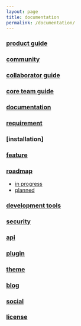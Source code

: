```yaml
---
layout: page
title: documentation
permalink: /documentation/
---
```


### [product guide]()
### [community]()
### [collaborator guide]()
### [core team guide]()
### [documentation]() 
### [requirement]()
### [installation]
### [feature]()
### [roadmap]()
- [in progress]()
- [planned]()
### [development tools]()
### [security]()
### [api]()
### [plugin]()
### [theme]()
### [blog]()
### [social](https://github.com/tegcommerce/tegcommerce-website/blob/master/pages/documentation-social.md)
### [license](https://github.com/tegcommerce/tegcommerce-website/blob/master/pages/documentation-license.md)
